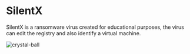# SilentX
SilentX is a ransomware virus created for educational purposes, the virus can edit the registry and also identify a virtual machine.


![crystal-ball](https://user-images.githubusercontent.com/76472049/156522770-48520e6e-7824-4864-bb7e-d53745816f71.png)
